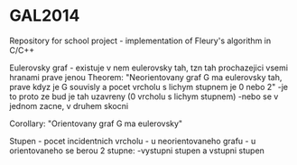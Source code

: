 GAL2014
=======

Repository for school project - implementation of Fleury's algorithm in C/C++

Eulerovsky graf - existuje v nem eulerovsky tah, tzn tah prochazejici vsemi hranami prave jenou
Theorem: "Neorientovany graf G ma eulerovsky tah, prave kdyz je G souvisly a pocet vrcholu s lichym stupnem je 0 nebo 2"
    -je to proto ze bud je tah uzavreny (0 vrcholu s lichym stupnem)
    -nebo se v jednom zacne, v druhem skocni
    
Corollary: "Orientovany graf G ma eulerovsky"

Stupen  - pocet incidentnich vrcholu - u neorientovaneho grafu
        - u orientovaneho se berou 2 stupne: -vystupni stupen a vstupni stupen
